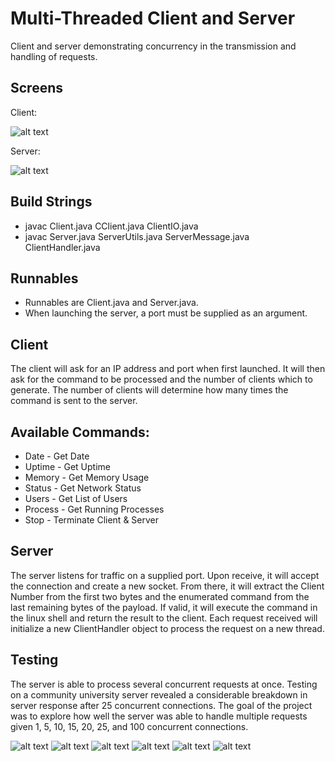 # Multi-Threaded Client and Server
Client and server demonstrating concurrency in the transmission and handling of requests.

## Screens
Client:

![alt text](https://raw.githubusercontent.com/Avatarati/Mutlithreaded-Client-Server/master/Demo/Client.PNG)

Server:

![alt text](https://raw.githubusercontent.com/Avatarati/Mutlithreaded-Client-Server/master/Demo/Server.PNG)

## Build Strings
* javac Client.java CClient.java ClientIO.java
* javac Server.java ServerUtils.java ServerMessage.java ClientHandler.java

## Runnables
* Runnables are Client.java and Server.java.
* When launching the server, a port must be supplied as an argument.

## Client
The client will ask for an IP address and port when first launched. It will then ask for the command to be processed and the number of clients which to generate. The number of clients will determine how many times the command is sent to the server.

## Available Commands:
* Date    - Get Date
* Uptime  - Get Uptime
* Memory  - Get Memory Usage
* Status  - Get Network Status
* Users   - Get List of Users
* Process - Get Running Processes
* Stop    - Terminate Client & Server

## Server
The server listens for traffic on a supplied port. Upon receive, it will accept the connection and create a new socket. From there, it will extract the Client Number from the first two bytes and the enumerated command from the last remaining bytes of the payload. If valid, it will execute the command in the linux shell and return the result to the client. Each request received will initialize a new ClientHandler object to process the request on a new thread.

## Testing
The server is able to process several concurrent requests at once. Testing on a community university server revealed a considerable breakdown in server response after 25 concurrent connections. The goal of the project was to explore how well the server was able to handle multiple requests given 1, 5, 10, 15, 20, 25, and 100 concurrent connections.

![alt text](https://raw.githubusercontent.com/Avatarati/Mutlithreaded-Client-Server/master/Testing/DateTime.png)
![alt text](https://raw.githubusercontent.com/Avatarati/Mutlithreaded-Client-Server/master/Testing/Uptime.png)
![alt text](https://raw.githubusercontent.com/Avatarati/Mutlithreaded-Client-Server/master/Testing/Memory.png)
![alt text](https://raw.githubusercontent.com/Avatarati/Mutlithreaded-Client-Server/master/Testing/Users.png)
![alt text](https://raw.githubusercontent.com/Avatarati/Mutlithreaded-Client-Server/master/Testing/Processes.png)
![alt text](https://raw.githubusercontent.com/Avatarati/Mutlithreaded-Client-Server/master/Testing/NetStat.png)
